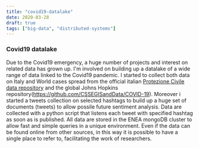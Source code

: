 ```yaml
---
title: "covid19-datalake"
date: 2020-03-28
draft: true
tags: ["big-data", "distributed-systems"]
---
```

### Covid19 datalake
Due to the Covid19 emergency, a huge number of projects and interest on related data has grown up. I'm involved on building up a datalake of a wide range of data linked to the Covid19 pandemic. I started to collect both data on Italy and World cases spread from the official italian [Protezione Civile data repository](https://github.com/pcm-dpc/COVID-19) and the global Johns Hopkins repository(https://github.com/CSSEGISandData/COVID-19). Moreover i started a tweets collection on selected hashtags to build up a huge set of documents (tweets) to allow possile future sentiment analysis. Data are collected with a python script that listens each tweet with specified hashtag as soon as is published. All data are stored in the ENEA mongoDB cluster to allow fast and simple queries in a unique environment. Even if the data can be found online from other sources, in this way it is possible to have a single place to refer to, facilitating the work of researchers.
